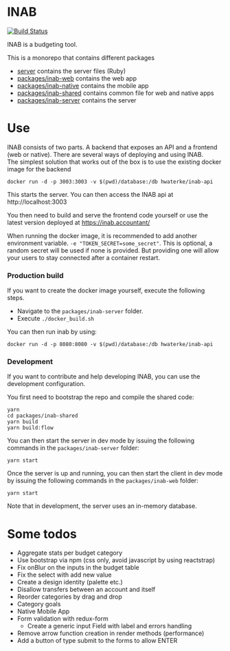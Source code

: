 # INAB

[![Build Status](https://travis-ci.org/hwaterke/inab.svg?branch=develop)](https://travis-ci.org/hwaterke/inab)

INAB is a budgeting tool.

This is a monorepo that contains different packages

* [server](server) contains the server files (Ruby)
* [packages/inab-web](packages/inab-web) contains the web app
* [packages/inab-native](packages/inab-native) contains the mobile app
* [packages/inab-shared](packages/inab-shared) contains common file for web and native apps
* [packages/inab-server](packages/inab-server) contains the server

# Use

INAB consists of two parts. A backend that exposes an API and a frontend (web or native).
There are several ways of deploying and using INAB.  
The simplest solution that works out of the box is to use the existing docker image for the backend

```
docker run -d -p 3003:3003 -v $(pwd)/database:/db hwaterke/inab-api
```

This starts the server.
You can then access the INAB api at http://localhost:3003

You then need to build and serve the frontend code yourself or use the latest version deployed at https://inab.accountant/

When running the docker image, it is recommended to add another environment variable.
`-e "TOKEN_SECRET=some_secret"`.
This is optional, a random secret will be used if none is provided.
But providing one will allow your users to stay connected after a container restart.

### Production build

If you want to create the docker image yourself, execute the following steps.

* Navigate to the `packages/inab-server` folder.
* Execute `./docker_build.sh`

You can then run inab by using:

```
docker run -d -p 8080:8080 -v $(pwd)/database:/db hwaterke/inab-api
```

### Development

If you want to contribute and help developing INAB, you can use the development configuration.

You first need to bootstrap the repo and compile the shared code:

```
yarn
cd packages/inab-shared
yarn build
yarn build:flow
```

You can then start the server in dev mode by issuing the following commands in the `packages/inab-server` folder:

```
yarn start
```

Once the server is up and running, you can then start the client in dev mode by issuing the following commands in the `packages/inab-web` folder:

```
yarn start
```

Note that in development, the server uses an in-memory database.

# Some todos

* Aggregate stats per budget category
* Use bootstrap via npm (css only, avoid javascript by using reactstrap)
* Fix onBlur on the inputs in the budget table
* Fix the select with add new value
* Create a design identity (palette etc.)
* Disallow transfers between an account and itself
* Reorder categories by drag and drop
* Category goals
* Native Mobile App
* Form validation with redux-form
  * Create a generic input Field with label and errors handling
* Remove arrow function creation in render methods (performance)
* Add a button of type submit to the forms to allow ENTER
